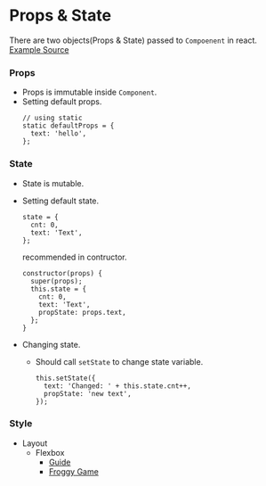 # Props & State
There are two objects(Props & State) passed to `Compoenent` in react.
[Example Source](https://github.com/dooboolab/react-native-training/blob/master/props-state/ExPropsState)

### Props
- Props is immutable inside `Component`.
- Setting default props.
  ```
  // using static
  static defaultProps = {
    text: 'hello',
  };
  ```

### State
- State is mutable.
- Setting default state.
  ```
  state = {
    cnt: 0,
    text: 'Text',
  };
  ```
  recommended in contructor.
  ```
  constructor(props) {
    super(props);
    this.state = {
      cnt: 0,
      text: 'Text',
      propState: props.text,
    };
  }
  ```

- Changing state.
  + Should call `setState` to change state variable.
    ```
    this.setState({
      text: 'Changed: ' + this.state.cnt++,
      propState: 'new text',
    });
    ```

### Style
- Layout
  + Flexbox
    - [Guide](https://css-tricks.com/snippets/css/a-guide-to-flexbox/)
    - [Froggy Game](https://flexboxfroggy.com/)